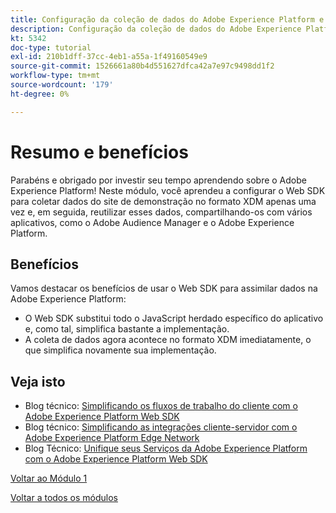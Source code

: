 ```yaml
---
title: Configuração da coleção de dados do Adobe Experience Platform e da extensão do Web SDK - Resumo
description: Configuração da coleção de dados do Adobe Experience Platform e da extensão do Web SDK - Resumo
kt: 5342
doc-type: tutorial
exl-id: 210b1dff-37cc-4eb1-a55a-1f49160549e9
source-git-commit: 1526661a80b4d551627dfca42a7e97c9498dd1f2
workflow-type: tm+mt
source-wordcount: '179'
ht-degree: 0%

---
```


# Resumo e benefícios

Parabéns e obrigado por investir seu tempo aprendendo sobre o Adobe Experience Platform!
Neste módulo, você aprendeu a configurar o Web SDK para coletar dados do site de demonstração no formato XDM apenas uma vez e, em seguida, reutilizar esses dados, compartilhando-os com vários aplicativos, como o Adobe Audience Manager e o Adobe Experience Platform.

## Benefícios

Vamos destacar os benefícios de usar o Web SDK para assimilar dados na Adobe Experience Platform:

- O Web SDK substitui todo o JavaScript herdado específico do aplicativo e, como tal, simplifica bastante a implementação.
- A coleta de dados agora acontece no formato XDM imediatamente, o que simplifica novamente sua implementação.

## Veja isto

- Blog técnico: [Simplificando os fluxos de trabalho do cliente com o Adobe Experience Platform Web SDK](https://medium.com/adobetech/simplifying-customer-workflows-with-adobe-experience-platform-web-sdk-4e54fe134f4a)
- Blog técnico: [Simplificando as integrações cliente-servidor com o Adobe Experience Platform Edge Network](https://medium.com/adobetech/streamlining-client-server-integrations-with-adobe-experience-platform-experience-edge-1caaef887172)
- Blog Técnico: [Unifique seus Serviços da Adobe Experience Platform com o Adobe Experience Platform Web SDK](https://medium.com/adobetech/unify-your-adobe-experience-platform-services-with-adobe-experience-platform-web-sdk-75cf6851a9fc)

[Voltar ao Módulo 1](./data-ingestion-launch-web-sdk.md)

[Voltar a todos os módulos](../../../overview.md)
